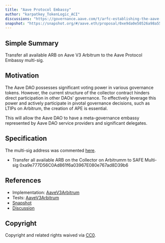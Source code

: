 ```yaml
---
title: "Aave Protocol Embassy"
author: "karpatkey_TokenLogic_ACI"
discussions: "https://governance.aave.com/t/arfc-establishing-the-aave-protocol-embassy-ape/16445"
snapshot: "https://snapshot.org/#/aave.eth/proposal/0xe9da0e50526a98a55aae743f44afc21a86076a12184a6c6c9022aa63dcb0be73"
---
```


## Simple Summary

Transfer all available ARB on Aave V3 Arbitrum to the Aave Protocol Embassy multi-sig.

## Motivation

The Aave DAO possesses significant voting power in various governance tokens. However, the current structure of the collector contract hinders direct participation in other DAOs' governance. To effectively leverage this power and actively participate in pivotal governance decisions, such as LTIPs on Arbitrum, the creation of APE is essential.

This will allow the Aave DAO to have a meta-governance embassy represented by Aave DAO service providers and significant delegates.

## Specification

The multi-sig address was commented [here](https://governance.aave.com/t/arfc-establishing-the-aave-protocol-embassy-ape/16445/9).

- Transfer all available ARB on the Collector on Arbitrumm to SAFE Multi-sig 0xa9e777D56C0Ad861f6a03967E080e767ad8D39b6

## References

- Implementation: [AaveV3Arbitrum](https://github.com/bgd-labs/aave-proposals-v3/blob/main/src/20240220_AaveV3Arbitrum_AaveProtocolEmbassy/AaveV3Arbitrum_AaveProtocolEmbassy_20240220.sol)
- Tests: [AaveV3Arbitrum](https://github.com/bgd-labs/aave-proposals-v3/blob/main/src/20240220_AaveV3Arbitrum_AaveProtocolEmbassy/AaveV3Arbitrum_AaveProtocolEmbassy_20240220.t.sol)
- [Snapshot](https://snapshot.org/#/aave.eth/proposal/0xe9da0e50526a98a55aae743f44afc21a86076a12184a6c6c9022aa63dcb0be73)
- [Discussion](https://governance.aave.com/t/arfc-establishing-the-aave-protocol-embassy-ape/16445)

## Copyright

Copyright and related rights waived via [CC0](https://creativecommons.org/publicdomain/zero/1.0/).
